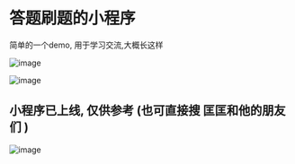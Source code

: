 # 答题刷题的小程序


简单的一个demo, 用于学习交流,大概长这样

![image](https://github.com/user-attachments/assets/dda3f095-39ca-4bbb-86df-78e25601c7ec)

![image](https://github.com/user-attachments/assets/a720dea7-d508-48ec-b69b-448c219b49c1)

## 小程序已上线, 仅供参考 (也可直接搜 匡匡和他的朋友们 )
![image](https://github.com/user-attachments/assets/1944b29d-106c-4061-9384-8d27e58e39cc)

